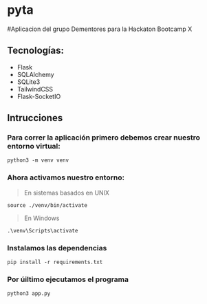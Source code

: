 # pyta

#Aplicacion del grupo Dementores para la Hackaton Bootcamp X


## **Tecnologías:**
- Flask
- SQLAlchemy
- SQLite3
- TailwindCSS
- Flask-SocketIO

## Intrucciones

### Para correr la aplicación primero debemos crear nuestro entorno virtual:

```
python3 -m venv venv
```
### Ahora activamos nuestro entorno:
> En sistemas basados en UNIX
```
source ./venv/bin/activate
```
> En Windows
```
.\venv\Scripts\activate
```
### Instalamos las dependencias
```
pip install -r requirements.txt
```
### Por úiltimo ejecutamos el programa
```
python3 app.py
```
